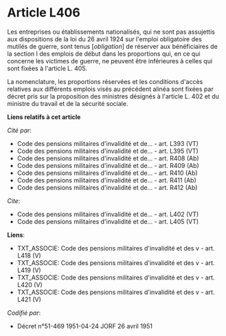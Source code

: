 # Article L406

Les entreprises ou établissements nationalisés, qui ne sont pas assujettis aux dispositions de la loi du 26 avril 1924 sur
l'emploi obligatoire des mutilés de guerre, sont tenus [*obligation*] de réserver aux bénéficiaires de la section I des
emplois de début dans les proportions qui, en ce qui concerne les victimes de guerre, ne peuvent être inférieures à celles
qui sont fixées à l'article L. 405. 

La nomenclature, les proportions réservées et les conditions d'accès relatives aux différents emplois visés au précédent
alinéa sont fixées par décret pris sur la proposition des ministres désignés à l'article L. 402 et du ministre du travail et
de la sécurité sociale.

**Liens relatifs à cet article**

_Cité par_:

  - Code des pensions militaires d'invalidité et de... - art. L393 (VT)
  - Code des pensions militaires d'invalidité et de... - art. L395 (VT)
  - Code des pensions militaires d'invalidité et de... - art. R408 (Ab)
  - Code des pensions militaires d'invalidité et de... - art. R409 (Ab)
  - Code des pensions militaires d'invalidité et de... - art. R410 (Ab)
  - Code des pensions militaires d'invalidité et de... - art. R411 (Ab)
  - Code des pensions militaires d'invalidité et de... - art. R412 (Ab)

_Cite_:

  - Code des pensions militaires d'invalidité et de... - art. L402 (VT)
  - Code des pensions militaires d'invalidité et de... - art. L405 (VT)

**Liens**:

  - TXT_ASSOCIE: Code des pensions militaires d'invalidité et des v - art. L418 (V)
  - TXT_ASSOCIE: Code des pensions militaires d'invalidité et des v - art. L419 (V)
  - TXT_ASSOCIE: Code des pensions militaires d'invalidité et des v - art. L420 (V)
  - TXT_ASSOCIE: Code des pensions militaires d'invalidité et des v - art. L421 (V)

_Codifié par_:

  - Décret n°51-469 1951-04-24 JORF 26 avril 1951
